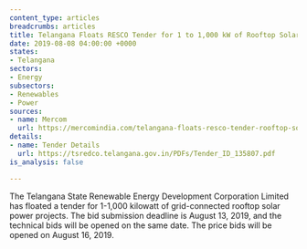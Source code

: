 ```yaml
---
content_type: articles
breadcrumbs: articles
title: Telangana Floats RESCO Tender for 1 to 1,000 kW of Rooftop Solar Projects
date: 2019-08-08 04:00:00 +0000
states:
- Telangana
sectors:
- Energy
subsectors:
- Renewables
- Power
sources:
- name: Mercom
  url: https://mercomindia.com/telangana-floats-resco-tender-rooftop-solar/
details:
- name: Tender Details
  url: https://tsredco.telangana.gov.in/PDFs/Tender_ID_135807.pdf
is_analysis: false

---
```

The Telangana State Renewable Energy Development Corporation Limited has floated a tender for 1-1,000 kilowatt of grid-connected rooftop solar power projects. The bid submission deadline is August 13, 2019, and the technical bids will be opened on the same date. The price bids will be opened on August 16, 2019.